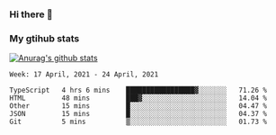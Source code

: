 ### Hi there 👋

### My gtihub stats

[![Anurag's github stats](https://github-readme-stats.vercel.app/api?username=gaozhidong)](https://github.com/gaozhidong/github-readme-stats)

<!--START_SECTION:waka-->
```text
Week: 17 April, 2021 - 24 April, 2021

TypeScript   4 hrs 6 mins    █████████████████▓░░░░░░░   71.26 % 
HTML         48 mins         ███▓░░░░░░░░░░░░░░░░░░░░░   14.04 % 
Other        15 mins         █░░░░░░░░░░░░░░░░░░░░░░░░   04.47 % 
JSON         15 mins         █░░░░░░░░░░░░░░░░░░░░░░░░   04.37 % 
Git          5 mins          ▒░░░░░░░░░░░░░░░░░░░░░░░░   01.73 % 
```
<!--END_SECTION:waka-->